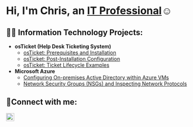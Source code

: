 <h1>Hi, I'm Chris, an <a href="https://linkedin.com/in/chriscms">IT Professional</a>☺</h1>

<h2>👨‍💻 Information Technology Projects:</h2>

- <b>osTicket (Help Desk Ticketing System)</b>
  - [osTicket: Prerequisites and Installation](https://github.com/chris-stallings/osticket-prereqs)
  - [osTicket: Post-Installation Configuration](https://github.com/chris-stallings/post-install-config)
  - [osTicket: Ticket Lifecycle Examples](https://github.com/chris-stallings/ticket-lifecycle)
- <b>Microsoft Azure</b>
  - [Configuring On-premises Active Directory within Azure VMs](https://github.com/chris-stallings/configure-ad)
  - [Network Security Groups (NSGs) and Inspecting Network Protocols](https://github.com/chris-stallings/azure-network-protocols)

<h2>🤳Connect with me:</h2>

[<img align="left" alt="Chris | LinkedIn" width="22px" src="https://cdn.jsdelivr.net/npm/simple-icons@v3/icons/linkedin.svg" />][linkedin]


[linkedin]: https://linkedin.com/in/chriscms

<!---
chris-stallings/chris-stallings is a ✨ special ✨ repository because its `README.md` (this file) appears on your GitHub profile.
You can click the Preview link to take a look at your changes.
--->
